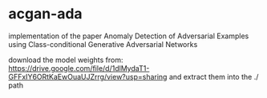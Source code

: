 # acgan-ada
implementation of the paper Anomaly Detection of Adversarial Examples using Class-conditional Generative Adversarial Networks
 

download the model weights from:
https://drive.google.com/file/d/1dlMydaT1-GFFxIY6ORtKaEwOuaUJZrrg/view?usp=sharing
and extract them into the ./ path
